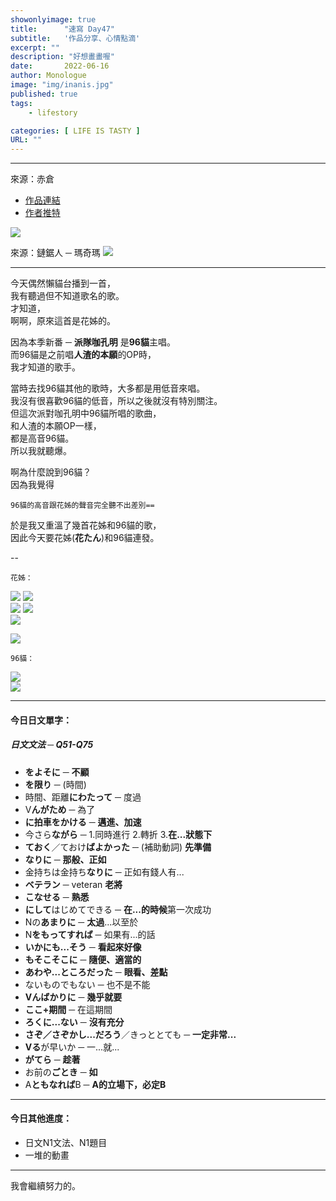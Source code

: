 ```yaml
---
showonlyimage: true
title:      "速寫 Day47"
subtitle:   '作品分享、心情點滴'
excerpt: ""
description: "好想畫畫喔"
date:       2022-06-16
author: Monologue    
image: "img/inanis.jpg"
published: true 
tags:
    - lifestory

categories: [ LIFE IS TASTY ]
URL: ""
---
```

***

來源：赤倉
* [作品連結](https://www.pixiv.net/artworks/98322323)  
* [作者推特](https://twitter.com/akakura1341)  
  
![](/blog/sketch/d47-1.jpg)
  
來源：鏈鋸人 ─ 瑪奇瑪
![](/blog/sketch/d47-2.jpg)  
***
  
今天偶然懶貓台播到一首，  
我有聽過但不知道歌名的歌。  
才知道，  
啊啊，原來這首是花姊的。  
  
因為本季新番 ─ **派隊咖孔明** 是**96貓**主唱。  
而96貓是之前唱**人渣的本願**的OP時，  
我才知道的歌手。  
  
當時去找96貓其他的歌時，大多都是用低音來唱。  
我沒有很喜歡96貓的低音，所以之後就沒有特別關注。  
但這次派對咖孔明中96貓所唱的歌曲，  
和人渣的本願OP一樣，  
都是高音96貓。  
所以我就聽爆。  
  
啊為什麼說到96貓？  
因為我覺得  
  
`96貓的高音跟花姊的聲音完全聽不出差別==`  
  
於是我又重溫了幾首花姊和96貓的歌，  
因此今天要花姊(**花たん**)和96貓連發。  
  
--  
  
`花姊：`  
  
[![](http://img.youtube.com/vi/UdBA9S9LAIE/0.jpg)](https://www.youtube.com/watch?v=UdBA9S9LAIE&ab_channel=weqq3348) 
[![](http://img.youtube.com/vi/cvxm8GJJHqQ/0.jpg)](https://www.youtube.com/watch?v=cvxm8GJJHqQ&ab_channel=HaNaTanMusicChannel)  
[![](http://img.youtube.com/vi/Re6JJ_njYR4/0.jpg)](https://www.youtube.com/watch?v=Re6JJ_njYR4&ab_channel=%E9%B3%B6%E5%B0%BE%E8%8A%B1%E4%B9%9D%E6%9C%88) 
[![](http://img.youtube.com/vi/U_5PAUDSKpY/0.jpg)](https://www.youtube.com/watch?v=U_5PAUDSKpY&ab_channel=HaNaTanMusicChannel)  
[![](http://img.youtube.com/vi/TbFSpvlaugc/maxresdefault.jpg)](https://www.youtube.com/watch?v=TbFSpvlaugc&ab_channel=%E3%80%8C%E6%B0%B8%E9%81%A0%E3%80%8DEIENMUSIC)

[![](http://img.youtube.com/vi/f7fMt5uPfQU/maxresdefault.jpg)](https://www.youtube.com/watch?v=f7fMt5uPfQU&ab_channel=%E3%80%8C%E6%B0%B8%E9%81%A0%E3%80%8DEIENMUSIC)  
  
`96貓：`  
  
[![](http://img.youtube.com/vi/shaD2xxXJ8o/maxresdefault.jpg)](https://www.youtube.com/watch?v=shaD2xxXJ8o&ab_channel=PartMent)  
[![](http://img.youtube.com/vi/V-sofN5POZY/maxresdefault.jpg)](https://www.youtube.com/watch?v=V-sofN5POZY&ab_channel=%E4%BA%8C%E4%B9%83%E6%98%AF%E5%A4%A9%E5%8D%83%E6%A3%98%E6%98%AF%E5%AE%87%E5%AE%99%EF%BC%81%EF%BC%81%EF%BC%818)  
***
#### 今日日文單字：  
##### 日文文法 ─ Q51-Q75
* **をよそに** ─ **不顧**
* **を限り** ─ (時間)
* 時間、距離**にわたって** ─ 度過
* V**んがため** ─ 為了
* **に拍車をかける** ─ **邁進、加速**
* 今さら**ながら** ─ 1.同時進行 2.轉折 3.**在...狀態下**
* **ておく**／ておけ**ばよかった** ─ (補助動詞) **先準備**
* **なりに** ─ **那般、正如**
* 金持ちは金持ち**なりに** ─ 正如有錢人有...
* **ベテラン** ─ veteran **老將**
* **こなせる** ─ **熟悉**
* **にして**はじめてできる ─ **在...的時候**第一次成功
* Nの**あまりに** ─ **太過**...以至於
* N**をもってすれば** ─ 如果有...的話
* **いかにも...そう** ─ **看起來好像**
* **もそこそこに** ─ **隨便、適當的**
* **あわや...ところだった** ─ **眼看、差點**
* ないものでもない ─ 也不是不能
* **Vんばかりに** ─ **幾乎就要**
* **ここ+期間** ─ 在這期間
* **ろくに...ない** ─ **沒有充分**
* **さぞ／さぞかし...だろう**／きっととても ─ **一定非常...**
* **Vる**が早いか ─ 一...就...
* **がてら** ─ **趁著**
* お前の**ごとき** ─ **如**
* A**ともなれば**B ─ **A的立場下，必定B**

***
#### 今日其他進度：  
* 日文N1文法、N1題目  
* 一堆的動畫
  
***

我會繼續努力的。
<!--more-->
